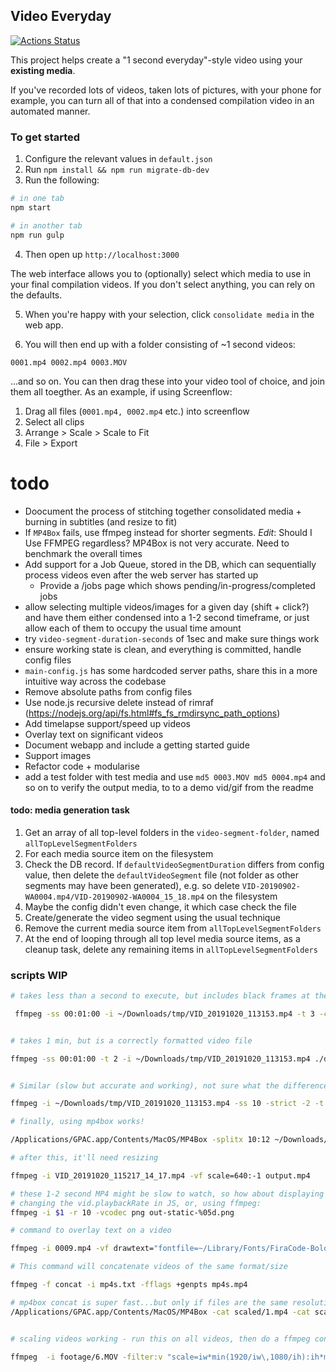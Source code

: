 ## Video Everyday

[![Actions Status](https://github.com/umaar/video-everyday/workflows/Node%20CI/badge.svg)](https://github.com/umaar/video-everyday/actions)

This project helps create a "1 second everyday"-style video using your __existing media__.

If you've recorded lots of videos, taken lots of pictures, with your phone for example, you can turn all of that into a condensed compilation video in an automated manner.

### To get started

1. Configure the relevant values in `default.json`
2. Run `npm install && npm run migrate-db-dev`
3. Run the following:

```sh
# in one tab
npm start

# in another tab
npm run gulp
```

4. Then open up `http://localhost:3000`

The web interface allows you to (optionally) select which media to use in your final compilation videos. If you don't select anything, you can rely on the defaults.

5. When you're happy with your selection, click `consolidate media` in the web app.

6. You will then end up with a folder consisting of ~1 second videos:

`0001.mp4 0002.mp4 0003.MOV`

...and so on. You can then drag these into your video tool of choice, and join them all toegther. As an example, if using Screenflow:

1. Drag all files (`0001.mp4, 0002.mp4` etc.) into screenflow
2. Select all clips
3. Arrange > Scale > Scale to Fit
4. File > Export

# todo

- Doocument the process of stitching together consolidated media + burning in subtitles (and resize to fit)
- If `MP4Box` fails, use ffmpeg instead for shorter segments. _Edit_: Should I Use FFMPEG regardless?  MP4Box is not very accurate. Need to benchmark the overall times 
- Add support for a Job Queue, stored in the DB, which can sequentially process videos even after the web server has started up
    + Provide a /jobs page which shows pending/in-progress/completed jobs
- allow selecting multiple videos/images for a given day (shift + click?) and have them either condensed into a 1-2 second timeframe, or just allow each of them to occupy the usual time amount
- try `video-segment-duration-seconds` of 1sec and make sure things work
- ensure working state is clean, and everything is committed, handle config files
- `main-config.js` has some hardcoded server paths, share this in a more intuitive way across the codebase
- Remove absolute paths from config files
- Use node.js recursive delete instead of rimraf (https://nodejs.org/api/fs.html#fs_fs_rmdirsync_path_options)
- Add timelapse support/speed up videos
- Overlay text on significant videos
- Document webapp and include a getting started guide
- Support images
- Refactor code + modularise
- add a test folder with test media and use `md5 0003.MOV md5 0004.mp4` and so on to verify the output media, to to a demo vid/gif from the readme


#### todo: media generation task

1. Get an array of all top-level folders in the `video-segment-folder`, named `allTopLevelSegmentFolders`
2. For each media source item on the filesystem
3. Check the DB record. If `defaultVideoSegmentDuration` differs from config value, then delete the `defaultVideoSegment` file (not folder as other segments may have been generated), e.g. so delete `VID-20190902-WA0004.mp4/VID-20190902-WA0004_15_18.mp4` on the filesystem
4. Maybe the config didn't even change, it which case check the file 
5. Create/generate the video segment using the usual technique
6. Remove the current media source item from `allTopLevelSegmentFolders`
7. At the end of looping through all top level media source items, as a cleanup task, delete any remaining items in `allTopLevelSegmentFolders`


### scripts WIP

```sh
# takes less than a second to execute, but includes black frames at the start

 ffmpeg -ss 00:01:00 -i ~/Downloads/tmp/VID_20191020_113153.mp4 -t 3 -c copy -avoid_negative_ts 1 ./dist/test.mp4


# takes 1 min, but is a correctly formatted video file

ffmpeg -ss 00:01:00 -t 2 -i ~/Downloads/tmp/VID_20191020_113153.mp4 ./dist/foo.mp4


# Similar (slow but accurate and working), not sure what the difference is

ffmpeg -i ~/Downloads/tmp/VID_20191020_113153.mp4 -ss 10 -strict -2 -t 2 ./dist/foo.mp4

# finally, using mp4box works!

/Applications/GPAC.app/Contents/MacOS/MP4Box -splitx 10:12 ~/Downloads/tmp/VID_20191020_115217.mp4

# after this, it'll need resizing

ffmpeg -i VID_20191020_115217_14_17.mp4 -vf scale=640:-1 output.mp4

# these 1-2 second MP4 might be slow to watch, so how about displaying a sped up version either by:
# changing the vid.playbackRate in JS, or, using ffmpeg:
ffmpeg -i $1 -r 10 -vcodec png out-static-%05d.png

# command to overlay text on a video

ffmpeg -i 0009.mp4 -vf drawtext="fontfile=~/Library/Fonts/FiraCode-Bold.ttf: text='some text!':fontsize=80:fontcolor=white:x=100:y=100" 0009-text.mp4

# This command will concatenate videos of the same format/size

ffmpeg -f concat -i mp4s.txt -fflags +genpts mp4s.mp4

# mp4box concat is super fast...but only if files are the same resolution
/Applications/GPAC.app/Contents/MacOS/MP4Box -cat scaled/1.mp4 -cat scaled/2.mp4 -cat scaled/3.mp4 -cat scaled/4.mp4 -cat scaled/5.mp4 -new mp4box.mp4


# scaling videos working - run this on all videos, then do a ffmpeg concat https://superuser.com/a/547406

ffmpeg  -i footage/6.MOV -filter:v "scale=iw*min(1920/iw\,1080/ih):ih*min(1920/iw\,1080/ih), pad=1920:1080:(1920-iw*min(1920/iw\,1080/ih))/2:(1080-ih*min(1920/iw\,1080/ih))/2" -c:a copy scaled/6.mp4

```

